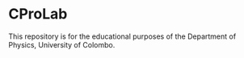 # CProLab

This repository is for the educational purposes of the Department of Physics, University of Colombo.
